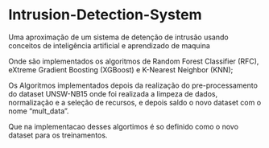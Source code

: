 # Intrusion-Detection-System
Uma aproximação de um sistema de detenção de intrusão usando conceitos de inteligência artificial e aprendizado de maquina


Onde são implementados os algoritmos de Random Forest Classifier (RFC), eXtreme Gradient Boosting (XGBoost) e K-Nearest Neighbor (KNN);

Os Algoritmos implementados depois da realização do pre-processamento do dataset UNSW-NB15 onde foi realizada a limpeza de dados, normalização e a seleção de recursos, e depois saldo o novo dataset com o nome “mult_data”.

Que na implementacao desses algortimos é so definido como o novo dataset para os treinamentos.
